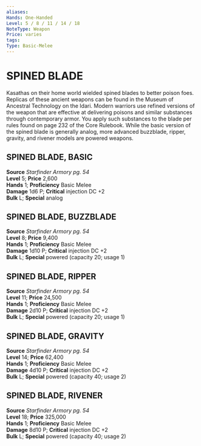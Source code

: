 ```yaml
---
aliases: 
Hands: One-Handed
Level: 5 / 8 / 11 / 14 / 18
NoteType: Weapon
Price: varies
tags: 
Type: Basic-Melee
---
```

# SPINED BLADE
Kasathas on their home world wielded spined blades to better poison foes. Replicas of these ancient weapons can be found in the Museum of Ancestral Technology on the Idari. Modern warriors use refined versions of the weapon that are effective at delivering poisons and similar substances through contemporary armor. You apply such substances to the blade per rules found on page 232 of the Core Rulebook. While the basic version of the spined blade is generally analog, more advanced buzzblade, ripper, gravity, and rivener models are powered weapons.  

##  SPINED BLADE, BASIC

**Source** _Starfinder Armory pg. 54_  
**Level** 5; **Price** 2,600  
**Hands** 1; **Proficiency** Basic Melee  
**Damage** 1d6 P; **Critical** injection DC +2  
**Bulk** L; **Special** analog

##  SPINED BLADE, BUZZBLADE

**Source** _Starfinder Armory pg. 54_  
**Level** 8; **Price** 9,400  
**Hands** 1; **Proficiency** Basic Melee  
**Damage** 1d10 P; **Critical** injection DC +2  
**Bulk** L; **Special** powered (capacity 20; usage 1)

##  SPINED BLADE, RIPPER

**Source** _Starfinder Armory pg. 54_  
**Level** 11; **Price** 24,500  
**Hands** 1; **Proficiency** Basic Melee  
**Damage** 2d10 P; **Critical** injection DC +2  
**Bulk** L; **Special** powered (capacity 20; usage 1)

##  SPINED BLADE, GRAVITY

**Source** _Starfinder Armory pg. 54_  
**Level** 14; **Price** 62,400  
**Hands** 1; **Proficiency** Basic Melee  
**Damage** 4d10 P; **Critical** injection DC +2  
**Bulk** L; **Special** powered (capacity 40; usage 2)

##  SPINED BLADE, RIVENER

**Source** _Starfinder Armory pg. 54_  
**Level** 18; **Price** 325,000  
**Hands** 1; **Proficiency** Basic Melee  
**Damage** 8d10 P; **Critical** injection DC +2  
**Bulk** L; **Special** powered (capacity 40; usage 2)